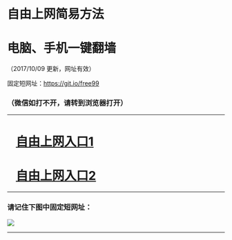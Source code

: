 ﻿# 自由上网简易方法

# 电脑、手机一键翻墙

（2017/10/09 更新，网址有效）

固定短网址：https://git.io/free99

### （微信如打不开，请转到浏览器打开）


***





# &nbsp;&nbsp; <a href="http://ft713416464.fwq-tz-1001.info/fwqtz01.html?t=100900130613 " target="_blank">自由上网入口1</a>
# &nbsp;&nbsp; <a href="http://ft311527880.fwq-tz-1002.info/fwqtz02.html?t=100900128770 " target="_blank">自由上网入口2</a>
***

### 请记住下图中固定短网址：

<img src="https://s3-us-west-2.amazonaws.com/fwq-1001/yjfq-20170905okok.png" /> 


***

